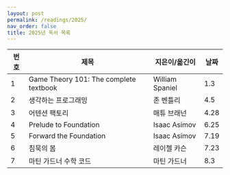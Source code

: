 ```yaml
---
layout: post
permalink: /readings/2025/
nav_order: false
title: 2025년 독서 목록
---
```


번호 | 제목 | 지은이/옮긴이 | 날짜
-----|------|---------------|------
1 | Game Theory 101: The complete textbook | William Spaniel | 1.3
2 | 생각하는 프로그래밍 | 존 벤틀리 | 4.5
3 | 어텐션 팩토리 | 매튜 브래넌 | 4.28
4 | Prelude to Foundation | Isaac Asimov | 6.25
5 | Forward the Foundation | Isaac Asimov | 7.19
6 | 침묵의 봄 | 레이첼 카슨 | 7.23
7 | 마틴 가드너 수학 코드 | 마틴 가드너 | 8.3

